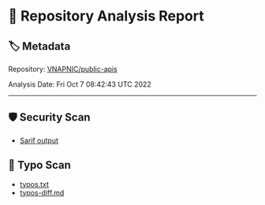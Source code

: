 # 🧪 Repository Analysis Report

## 🏷️ Metadata

Repository:
[VNAPNIC/public-apis](https://github.com/VNAPNIC/public-apis)

Analysis Date:
Fri Oct  7 08:42:43 UTC 2022

---

## 🛡️ Security Scan

- [Sarif output](./security)

## 🚫 Typo Scan

- [typos.txt](./typos.txt)
- [typos-diff.md](./typos-diff.md)

